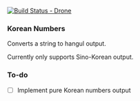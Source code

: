 [![Build Status - Drone](https://drone2.nyquist.space/api/badges/andrei/korean-nums/status.svg)](https://drone.andrewzah.com/andrei/korean-nums)

### Korean Numbers

Converts a string to hangul output.

Currently only supports Sino-Korean output.

### To-do

- [ ] Implement pure Korean numbers output
